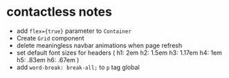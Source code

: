 # contactless notes
- add `flex={true}` parameter to `Container`
- Create `Grid` component
- delete meaningless navbar animations when page refresh
- set default font sizes for headers (
    h1: 2em
    h2: 1.5em
    h3: 1.17em
    h4: 1em
    h5: .83em
    h6: .67em
)
- add `word-break: break-all;` to `p` tag global